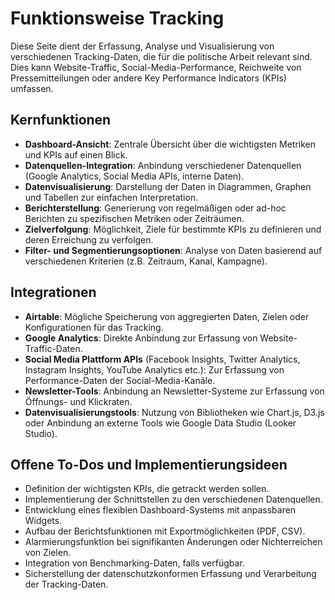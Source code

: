 # Funktionsweise Tracking

Diese Seite dient der Erfassung, Analyse und Visualisierung von verschiedenen Tracking-Daten, die für die politische Arbeit relevant sind. Dies kann Website-Traffic, Social-Media-Performance, Reichweite von Pressemitteilungen oder andere Key Performance Indicators (KPIs) umfassen.

## Kernfunktionen

- **Dashboard-Ansicht**: Zentrale Übersicht über die wichtigsten Metriken und KPIs auf einen Blick.
- **Datenquellen-Integration**: Anbindung verschiedener Datenquellen (Google Analytics, Social Media APIs, interne Daten).
- **Datenvisualisierung**: Darstellung der Daten in Diagrammen, Graphen und Tabellen zur einfachen Interpretation.
- **Berichterstellung**: Generierung von regelmäßigen oder ad-hoc Berichten zu spezifischen Metriken oder Zeiträumen.
- **Zielverfolgung**: Möglichkeit, Ziele für bestimmte KPIs zu definieren und deren Erreichung zu verfolgen.
- **Filter- und Segmentierungsoptionen**: Analyse von Daten basierend auf verschiedenen Kriterien (z.B. Zeitraum, Kanal, Kampagne).

## Integrationen

- **Airtable**: Mögliche Speicherung von aggregierten Daten, Zielen oder Konfigurationen für das Tracking.
- **Google Analytics**: Direkte Anbindung zur Erfassung von Website-Traffic-Daten.
- **Social Media Plattform APIs** (Facebook Insights, Twitter Analytics, Instagram Insights, YouTube Analytics etc.): Zur Erfassung von Performance-Daten der Social-Media-Kanäle.
- **Newsletter-Tools**: Anbindung an Newsletter-Systeme zur Erfassung von Öffnungs- und Klickraten.
- **Datenvisualisierungstools**: Nutzung von Bibliotheken wie Chart.js, D3.js oder Anbindung an externe Tools wie Google Data Studio (Looker Studio).

## Offene To-Dos und Implementierungsideen

- Definition der wichtigsten KPIs, die getrackt werden sollen.
- Implementierung der Schnittstellen zu den verschiedenen Datenquellen.
- Entwicklung eines flexiblen Dashboard-Systems mit anpassbaren Widgets.
- Aufbau der Berichtsfunktionen mit Exportmöglichkeiten (PDF, CSV).
- Alarmierungsfunktion bei signifikanten Änderungen oder Nichterreichen von Zielen.
- Integration von Benchmarking-Daten, falls verfügbar.
- Sicherstellung der datenschutzkonformen Erfassung und Verarbeitung der Tracking-Daten. 
